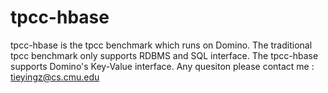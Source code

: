 tpcc-hbase
==========

tpcc-hbase is the tpcc benchmark which runs on Domino. The traditional tpcc benchmark only supports RDBMS and SQL interface. The tpcc-hbase supports Domino's Key-Value interface. Any quesiton please contact me : tieyingz@cs.cmu.edu
